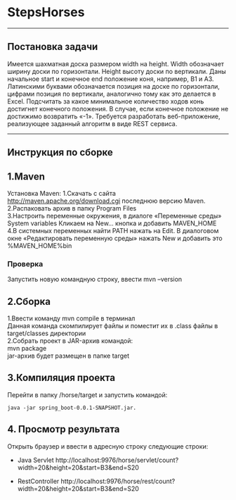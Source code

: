 # StepsHorses
____
## Постановка задачи
Имеется шахматная доска размером width на height. Width обозначает ширину доски по горизонтали. Height высоту доски по вертикали.
Даны начальное start и конечное end положение коня, например, B1 и A3. Латинскими буквами обозначается позиция на доске по горизонтали, цифрами позиция по вертикали, аналогично тому как это делается в Excel. 
Подсчитать за какое минимальное количество ходов конь достигнет конечного положения. В случае, если конечное положение не достижимо возвратить «-1».
Требуется разработать веб-приложение, реализующее заданный алгоритм в виде REST сервиса.
_____
##  Инструкция по сборке

## 1.Maven
Установка Maven:
1.Скачать с сайта http://maven.apache.org/download.cgi последнюю версию Maven.  
2.Распаковать архив в папку  Program Files  
3.Настроить переменные окружения, в диалоге «Переменные среды» System variables Кликаем на New... кнопка и добавить MAVEN_HOME  
4.В системных переменных найти PATH нажать на Edit. В диалоговом окне «Редактировать переменную среды» нажать New  и добавить это %MAVEN_HOME%bin    
### Проверка
Запустить новую командную строку, ввести mvn –version  

## 2.Сборка
1.Ввести команду mvn compile в терминал  
Данная команда скомпилирует файлы и поместит их в  .class файлы в target/classes директории  
2.Собрать проект в JAR-архив командой:  
   mvn package  
 jar-архив будет размещен в папке target  
 
## 3.Компиляция проекта
Перейти в папку /horse/target и запустить командой:  

    java -jar spring_boot-0.0.1-SNAPSHOT.jar. 

## 4. Просмотр результата
Открыть браузер и ввести в адресную строку следующие строки:  

- Java Servlet
http://localhost:9976/horse/servlet/count?width=20&height=20&start=B3&end=S20

- RestController
http://localhost:9976/horse/rest/count?width=20&height=20&start=B3&end=S20


